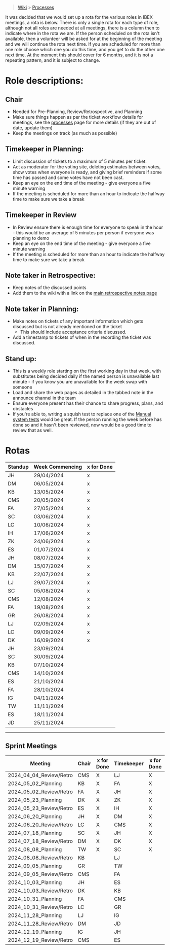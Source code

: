> [Wiki](Home) > [Processes](Processes)

It was decided that we would set up a rota for the various roles in IBEX meetings, a rota is below. There is only a single rota for each type of role, although not all roles are needed at all meetings, there is a column then to indicate where in the rota we are. If the person scheduled on the rota isn't available, then a volunteer will be asked for at the beginning of the meeting and we will continue the rota next time. If you are scheduled for more than one role choose which one you do this time, and you get to do the other one next time. At the moment this should cover for 6 months, and it is not a repeating pattern, and it is subject to change.

# Role descriptions:
## Chair 
* Needed for Pre-Planning, Review/Retrospective, and Planning
* Make sure things happen as per the ticket workflow details for meetings, see the [processes](Processes) page for more details (if they are out of date, update them)
* Keep the meetings on track (as much as possible)

## Timekeeper in Planning:
* Limit discussion of tickets to a maximum of 5 minutes per ticket.
* Act as moderator for the voting site, deleting estimates between votes, show votes when everyone is ready, and giving brief reminders if some time has passed and some votes have not been cast.
* Keep an eye on the end time of the meeting - give everyone a five minute warning
* If the meeting is scheduled for more than an hour to indicate the halfway time to make sure we take a break

## Timekeeper in Review
* In Review ensure there is enough time for everyone to speak in the hour - this would be an average of 5 minutes per person if everyone was planning to demo
* Keep an eye on the end time of the meeting - give everyone a five minute warning
* If the meeting is scheduled for more than an hour to indicate the halfway time to make sure we take a break

## Note taker in Retrospective:
* Keep notes of the discussed points
* Add them to the wiki with a link on the [main retrospective notes page](Retrospective-Notes)

## Note taker in Planning:
* Make notes on tickets of any important information which gets discussed but is not already mentioned on the ticket
  * This should include acceptance criteria discussed.
* Add a timestamp to tickets of when in the recording the ticket was discussed.

## Stand up:
* This is a weekly role starting on the first working day in that week, with substitutes being decided daily if the named person is unavailable last minute - if you know you are unavailable for the week swap with someone
* Load and share the web pages as detailed in the tabbed note in the announce channel in the team
* Ensure everyone present has their chance to share progress, plans, and obstacles
* If you're able to, writing a squish test to replace one of the [Manual system tests](https://github.com/ISISComputingGroup/ibex_developers_manual/wiki/Manual-System-Tests) would be great. If the person running the week before has done so and it hasn't been reviewed, now would be a good time to review that as well. 

# Rotas

  | Standup | Week Commencing | x for Done |
 |--- | --- | --- |
 |JH | 29/04/2024 |x |
 |DM | 06/05/2024 |x |
 |KB | 13/05/2024 |x |
 |CMS | 20/05/2024 |x |
 |FA | 27/05/2024 |x |
 |SC | 03/06/2024 |x |
 |LC | 10/06/2024 |x |
 |IH | 17/06/2024 |x |
 |ZK | 24/06/2024 |x |
 |ES | 01/07/2024 |x |
 |JH | 08/07/2024 |x |
 |DM | 15/07/2024 |x |
 |KB | 22/07/2024 |x |
 |LJ | 29/07/2024 |x |
 |SC | 05/08/2024 |x |
 |CMS | 12/08/2024 |x |
 |FA | 19/08/2024 |x |
 |GR | 26/08/2024 |x |
 |LJ | 02/09/2024 |x |
 |LC | 09/09/2024 |x |
 |DK | 16/09/2024 |x |
 |JH | 23/09/2024 | |
 |SC | 30/09/2024 | |
 |KB | 07/10/2024 | |
 |CMS | 14/10/2024 | |
 |ES | 21/10/2024 | |
 |FA | 28/10/2024 | |
 |IG | 04/11/2024 | |
 |TW | 11/11/2024 | |
 |ES | 18/11/2024 | |
 |JD | 25/11/2024 | |






***

## Sprint Meetings
| Meeting| Chair | x for Done | Timekeeper | x for Done | Note taker | x for Done |
| ---| --- | --- | ---| --- | --- | --- |
| 2024_04_04_Review/Retro| CMS | X | LJ| X | SC| X |
| 2024_05_02_Planning| KB | X | FA| X | LJ| X |
| 2024_05_02_Review/Retro| FA | X | JH| X | IH| X |
| 2024_05_23_Planning| DK | X | ZK| X | JH| X |
| 2024_05_23_Review/Retro| ES | X | IH| X | ZK| X |
| 2024_06_20_Planning| JH | X | DM| X | LC| X |
| 2024_06_20_Review/Retro| LC | X | CMS| X | DK|  |
| 2024_07_18_Planning| SC | X | JH| X | GR|  |
| 2024_07_18_Review/Retro| DM | X | DK| X | IG| X |
| 2024_08_08_Planning| TW | X | SC| X | DM|  |
| 2024_08_08_Review/Retro| KB |  | LJ|  | JD|  |
| 2024_09_05_Planning| GR |  | TW|  | LJ|  |
| 2024_09_05_Review/Retro| CMS |  | FA|  | LC|  |
| 2024_10_03_Planning| JH |  | ES|  | SC|  |
| 2024_10_03_Review/Retro| DK |  | KB|  | ES|  |
| 2024_10_31_Planning| FA |  | CMS|  | TW|  |
| 2024_10_31_Review/Retro| LC |  | GR|  | JH|  |
| 2024_11_28_Planning| LJ |  | IG|  | DK|  |
| 2024_11_28_Review/Retro| DM |  | JD|  | GR|  |
| 2024_12_19_Planning| IG |  | JH|  | LC|  |
| 2024_12_19_Review/Retro| CMS |  | ES|  | LJ|  |

